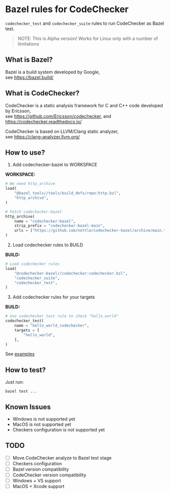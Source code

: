 Bazel rules for CodeChecker
===========================

`codechecker_test` and `codechecker_suite` rules to run CodeChecker as Bazel test.

> NOTE: This is Alpha version! Works for Linux only with a number of limitations


What is Bazel?
--------------

Bazel is a build system developed by Google,  
see https://bazel.build/


What is CodeChecker?
--------------------

CodeChecker is a static analysis framework for C and C++ code developed by Ericsson,  
see https://github.com/Ericsson/codechecker, and https://codechecker.readthedocs.io/

CodeChecker is based on LLVM/Clang static analyzer,  
see https://clang-analyzer.llvm.org/


How to use?
-----------

1. Add codechecker-bazel to WORKSPACE

**WORKSPACE:**
```py
# We need http_archive
load(
    "@bazel_tools//tools/build_defs/repo:http.bzl",
    "http_archive",
)

# Fetch codechecker-bazel
http_archive(
    name = "codechecker-bazel",
    strip_prefix = "codechecker-bazel-main",
    urls = ["https://github.com/nettle/codechecker-bazel/archive/main.tar.gz"],
)
```

2. Load codechecker rules to BUILD

**BUILD:**
```py
# Load codechecker rules
load(
    "@codechecker-bazel//codechecker:codechecker.bzl",
    "codechecker_suite",
    "codechecker_test",
)
```

3. Add codechecker rules for your targets

**BUILD:**
```py
# Use codechecker_test rule to check "hello_world"
codechecker_test(
    name = "hello_world_codechecker",
    targets = [
        "hello_world",
    ],
)
```

See [examples](examples)


How to test?
------------

Just run:

    bazel test ...


Known Issues
------------

* Windows is not supported yet
* MacOS is not supported yet
* Checkers configuration is not supported yet


TODO
----

- [ ] Move CodeChecker analyze to Bazel test stage
- [ ] Checkers configuration
- [ ] Bazel version compatibility
- [ ] CodeChecker version compatibility
- [ ] Windows + VS support
- [ ] MacOS + Xcode support
